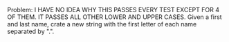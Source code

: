 Problem:
I HAVE NO IDEA WHY THIS PASSES EVERY TEST EXCEPT FOR 4 OF THEM. IT PASSES ALL OTHER LOWER AND UPPER CASES.
Given a first and last name, crate a new string with the first letter of each name separated by ".".
